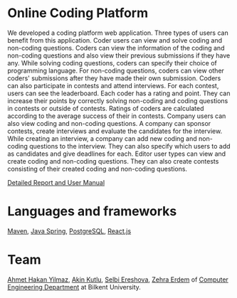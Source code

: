 # Online Coding Platform
  We developed a coding platform web application. Three types of users can benefit
from this application. Coder users can view and solve coding and non-coding questions.
Coders can view the information of the coding and non-coding questions and also view their
previous submissions if they have any. While solving coding questions, coders can specify
their choice of programming language. For non-coding questions, coders can view other
coders' submissions after they have made their own submission. Coders can also participate
in contests and attend interviews. For each contest, users can see the leaderboard. Each
coder has a rating and point. They can increase their points by correctly solving non-coding
and coding questions in contests or outside of contests. Ratings of coders are calculated
according to the average success of their in contests. Company users can also view coding
and non-coding questions. A company can sponsor contests, create interviews and evaluate
the candidates for the interview. While creating an interview, a company can add new coding
and non-coding questions to the interview. They can also specify which users to add as
candidates and give deadlines for each. Editor user types can view and create coding and
non-coding questions. They can also create contests consisting of their created coding and
non-coding questions.

[Detailed Report and User Manual](https://github.com/Cs353Group14/CS353ProjectCode/blob/main/Project_Report_And_User_Manual.pdf)

# Languages and frameworks 
[Maven](https://mvnrepository.com/artifact/org.springframework/spring-core), [Java Spring](https://spring.io/), [PostgreSQL](https://www.postgresql.org/), [React.js](https://reactjs.org/)

# Team 
[Ahmet Hakan Yilmaz](https://github.com/AhmetHakanYilmaz), [Akin Kutlu](https://github.com/AkinKutlu00), [Selbi Ereshova](https://github.com/SelbiEreshova), [Zehra Erdem](https://github.com/ZehraErdem) of [Computer Engineering Department](http://www.cs.bilkent.edu.tr) at Bilkent University.
